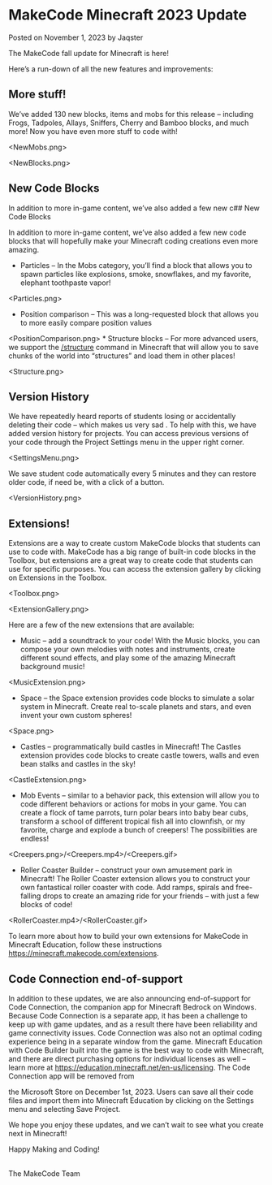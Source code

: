 # MakeCode Minecraft 2023 Update

Posted on November 1, 2023 by Jaqster

The MakeCode fall update for Minecraft is here!

Here’s a run-down of all the new features and improvements:

## More stuff!

We’ve added 130 new blocks, items and mobs for this release – including Frogs, Tadpoles, Allays, Sniffers, Cherry and Bamboo blocks, and much more! Now you have even more stuff to code with!

<NewMobs.png>

<NewBlocks.png>

## New Code Blocks

In addition to more in-game content, we’ve also added a few new c## New Code Blocks

In addition to more in-game content, we’ve also added a few new code blocks that will hopefully make your Minecraft coding creations even more amazing.

* Particles – In the Mobs category, you’ll find a block that allows you to spawn particles like explosions, smoke, snowflakes, and my favorite, elephant toothpaste vapor!

<Particles.png>

* Position comparison – This was a long-requested block that allows you to more easily compare position values

<PositionComparison.png> * Structure blocks – For more advanced users, we support the [/structure]( https://learn.microsoft.com/en-us/minecraft/creator/commands/commands/structure) command in Minecraft that will allow you to save chunks of the world into “structures” and load them in other places!

<Structure.png>

## Version History

We have repeatedly heard reports of students losing or accidentally deleting their code – which makes us very sad . To help with this, we have added version history for projects. You can access previous versions of your code through the Project Settings menu in the upper right corner.

<SettingsMenu.png>

We save student code automatically every 5 minutes and they can restore older code, if need be, with a click of a button.

<VersionHistory.png>

## Extensions!

Extensions are a way to create custom MakeCode blocks that students can use to code with. MakeCode has a big range of built-in code blocks in the Toolbox, but extensions are a great way to create code that students can use for specific purposes. You can access the extension gallery by clicking on Extensions in the Toolbox.

<Toolbox.png>

<ExtensionGallery.png>

Here are a few of the new extensions that are available:

* Music – add a soundtrack to your code! With the Music blocks, you can compose your own melodies with notes and instruments, create different sound effects, and play some of the amazing Minecraft background music!

<MusicExtension.png>

* Space – the Space extension provides code blocks to simulate a solar system in Minecraft. Create real to-scale planets and stars, and even invent your own custom spheres!

<Space.png>

* Castles – programmatically build castles in Minecraft! The Castles extension provides code blocks to create castle towers, walls and even bean stalks and castles in the sky!

<CastleExtension.png>

* Mob Events – similar to a behavior pack, this extension will allow you to code different behaviors or actions for mobs in your game. You can create a flock of tame parrots, turn polar bears into baby bear cubs, transform a school of different tropical fish all into clownfish, or my favorite, charge and explode a bunch of creepers! The possibilities are endless!

<Creepers.png>/<Creepers.mp4>/<Creepers.gif>

* Roller Coaster Builder – construct your own amusement park in Minecraft! The Roller Coaster extension allows you to construct your own fantastical roller coaster with code. Add ramps, spirals and free-falling drops to create an amazing ride for your friends – with just a few blocks of code!

<RollerCoaster.mp4>/<RollerCoaster.gif>

To learn more about how to build your own extensions for MakeCode in Minecraft Education, follow these instructions https://minecraft.makecode.com/extensions.

## Code Connection end-of-support

In addition to these updates, we are also announcing end-of-support for Code Connection, the companion app for Minecraft Bedrock on Windows. Because Code Connection is a separate app, it has been a challenge to keep up with game updates, and as a result there have been reliability and game connectivity issues. Code Connection was also not an optimal coding experience being in a separate window from the game. Minecraft Education with Code Builder built into the game is the best way to code with Minecraft, and there are direct purchasing options for individual licenses as well – learn more at https://education.minecraft.net/en-us/licensing. The Code Connection app will be removed from

the Microsoft Store on December 1st, 2023. Users can save all their code files and import them into Minecraft Education by clicking on the Settings menu and selecting Save Project.

We hope you enjoy these updates, and we can’t wait to see what you create next in Minecraft!

Happy Making and Coding!

</br>
The MakeCode Team
